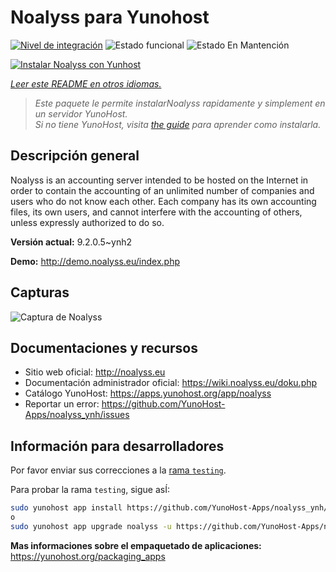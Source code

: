 <!--
Este archivo README esta generado automaticamente<https://github.com/YunoHost/apps/tree/master/tools/readme_generator>
No se debe editar a mano.
-->

# Noalyss para Yunohost

[![Nivel de integración](https://dash.yunohost.org/integration/noalyss.svg)](https://ci-apps.yunohost.org/ci/apps/noalyss/) ![Estado funcional](https://ci-apps.yunohost.org/ci/badges/noalyss.status.svg) ![Estado En Mantención](https://ci-apps.yunohost.org/ci/badges/noalyss.maintain.svg)

[![Instalar Noalyss con Yunhost](https://install-app.yunohost.org/install-with-yunohost.svg)](https://install-app.yunohost.org/?app=noalyss)

*[Leer este README en otros idiomas.](./ALL_README.md)*

> *Este paquete le permite instalarNoalyss rapidamente y simplement en un servidor YunoHost.*  
> *Si no tiene YunoHost, visita [the guide](https://yunohost.org/install) para aprender como instalarla.*

## Descripción general

Noalyss is an accounting server intended to be hosted on the Internet in order to contain the accounting of an unlimited number of companies and users who do not know each other. Each company has its own accounting files, its own users, and cannot interfere with the accounting of others, unless expressly authorized to do so.

**Versión actual:** 9.2.0.5~ynh2

**Demo:** <http://demo.noalyss.eu/index.php>

## Capturas

![Captura de Noalyss](./doc/screenshots/Sélection_099_0.png)

## Documentaciones y recursos

- Sitio web oficial: <http://noalyss.eu>
- Documentación administrador oficial: <https://wiki.noalyss.eu/doku.php>
- Catálogo YunoHost: <https://apps.yunohost.org/app/noalyss>
- Reportar un error: <https://github.com/YunoHost-Apps/noalyss_ynh/issues>

## Información para desarrolladores

Por favor enviar sus correcciones a la [rama `testing`](https://github.com/YunoHost-Apps/noalyss_ynh/tree/testing).

Para probar la rama `testing`, sigue asÍ:

```bash
sudo yunohost app install https://github.com/YunoHost-Apps/noalyss_ynh/tree/testing --debug
o
sudo yunohost app upgrade noalyss -u https://github.com/YunoHost-Apps/noalyss_ynh/tree/testing --debug
```

**Mas informaciones sobre el empaquetado de aplicaciones:** <https://yunohost.org/packaging_apps>
